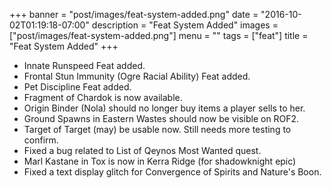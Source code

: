 +++
banner = "post/images/feat-system-added.png"
date = "2016-10-02T01:19:18-07:00"
description = "Feat System Added"
images = ["post/images/feat-system-added.png"]
menu = ""
tags = ["feat"]
title = "Feat System Added"
+++
* Innate Runspeed Feat added.
* Frontal Stun Immunity (Ogre Racial Ability) Feat added.
* Pet Discipline Feat added.
* Fragment of Chardok is now available.
* Origin Binder (Nola) should no longer buy items a player sells to her.
* Ground Spawns in Eastern Wastes should now be visible on ROF2.
* Target of Target (may) be usable now. Still needs more testing to confirm.
* Fixed a bug related to List of Qeynos Most Wanted quest.
* Marl Kastane in Tox is now in Kerra Ridge (for shadowknight epic)
* Fixed a text display glitch for Convergence of Spirits and Nature's Boon.
<!--more-->
